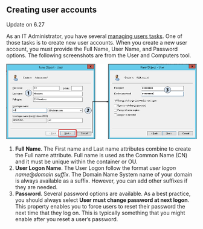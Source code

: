 <h2>Creating user accounts</h2>
<p>Update on 6.27</p>
<p>As an IT Administrator, you have several  <a href="https://technet.microsoft.com/en-us/library/cc754661.aspx">managing users tasks</a>. One of those tasks is to create new user accounts. When you create a new user account, you must provide the Full Name, User Name, and Password options. The following screenshots are from the User and Computers tool.</p>
<p><img src="../..\Linked_Image_Files\1.1.2.png" alt="Screenshot of the New Object - User wizard. The first image highlights the Name and Logon information. The second image highlights the password information. " /></p>
<ol>
<li><strong>Full Name</strong>. The First name and Last name attributes combine to create the Full name attribute. Full name is used as the Common Name (CN) and it must be unique within the container or OU.</li>
<li><strong>User Logon Name</strong>. The User Logon follow the format <em>user logon name</em>@<em>domain suffix</em>. The Domain Name System name of your domain is always available as a suffix. However, you can add other suffixes if they are needed.</li>
<li><strong>Password</strong>. Several password options are available. As a best practice, you should always select <strong>User must change password at next logon</strong>. This property enables you to force users to reset their password the next time that they log on. This is typically something that you might enable after you reset a user’s password.</li>
</ol>
